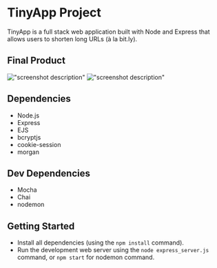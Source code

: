 # TinyApp Project

TinyApp is a full stack web application built with Node and Express that allows users to shorten long URLs (à la bit.ly).

## Final Product

!["screenshot description"](#)
!["screenshot description"](#)

## Dependencies

- Node.js
- Express
- EJS
- bcryptjs
- cookie-session
- morgan

## Dev Dependencies

- Mocha
- Chai
- nodemon

## Getting Started

- Install all dependencies (using the `npm install` command).
- Run the development web server using the `node express_server.js` command, or `npm start` for nodemon command.